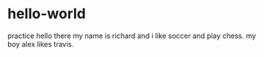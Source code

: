 # hello-world
practice 
 hello there my name is richard and i like soccer and play chess.
 my boy alex likes travis.
